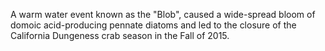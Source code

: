  A warm water event known as the "Blob", caused a wide-spread bloom of domoic acid-producing pennate diatoms and led to the closure of the California Dungeness crab season in the Fall of 2015.
